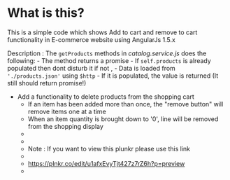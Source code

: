 # What is this?
This is a simple code which shows Add to cart and remove to cart functionality in E-commerce website
using AngularJs 1.5.x

Description :
  The `getProducts` methods in _catalog.service.js_ does the following:
      - The method returns a promise
      - If `self.products` is already populated then dont disturb it if not ,
        - Data is loaded from `'./products.json'` using `$http`
        - If it is populated, the value is returned (It still should return promise!)

  
  - Add a functionality to delete products from the shopping cart
      - If an item has been added more than once, the "remove button" will remove items one at a time
      - When an item quantity is brought down to '0',  line will be removed from the shopping display
      - 
      - 
      - Note : If you want to view this plunkr please use this link
      - 
      - https://plnkr.co/edit/u1afxEvyTjt427z7rZ6h?p=preview
      - 




